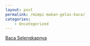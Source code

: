```yaml
---
layout: post
permalink: /mimpi-makan-gelas-kaca/
categories:
    - Uncategorized
---
```


[Baca Selengkapnya](/02)
